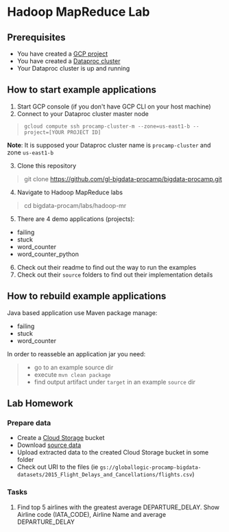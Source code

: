  # Hadoop MapReduce Lab
 
## Prerequisites

- You have created a [GCP project](https://github.com/gl-bigdata-procamp/bigdata-procamp/blob/master/infra/README.md#create-google-cloud-project)
- You have created a [Dataproc cluster](https://github.com/gl-bigdata-procamp/bigdata-procamp/blob/master/infra/README.md#create-dataproc-cluster)
- Your Dataproc cluster is up and running
 
## How to start example applications

1. Start GCP console (if you don't have GCP CLI on your host machine)
2. Connect to your Dataproc cluster master node 

  > `gcloud compute ssh procamp-cluster-m --zone=us-east1-b --project=[YOUR PROJECT ID]`

**Note**: It is supposed your Dataproc cluster name is `procamp-cluster` and zone `us-east1-b`

3. Clone this repository 

> git clone https://github.com/gl-bigdata-procamp/bigdata-procamp.git

4. Navigate to Hadoop MapReduce labs

> cd bigdata-procam/labs/hadoop-mr

5. There are 4 demo applications (projects):
- failing
- stuck
- word_counter
- word_counter_python

6. Check out their readme to find out the way to run the examples
7. Check out their `source` folders to find out their implementation details

## How to rebuild example applications

Java based application use Maven package manage:
- failing
- stuck
- word_counter

In order to reasseble an application jar you need:
>- go to an example source dir 
>- execute `mvn clean package`
>- find output artifact under `target` in an example `source` dir 


## Lab Homework

### Prepare data

- Create a [Cloud Storage](https://cloud.google.com/storage/docs/creating-buckets) bucket 
- Download [source data](https://www.kaggle.com/usdot/flight-delays)
- Upload extracted data to the created Cloud Storage bucket in some folder
- Check out URI to the files (ie `gs://globallogic-procamp-bigdata-datasets/2015_Flight_Delays_and_Cancellations/flights.csv`)

### Tasks

1. Find top 5 airlines with the greatest average DEPARTURE_DELAY. Show Airline code (IATA_CODE), Airline Name and average DEPARTURE_DELAY


